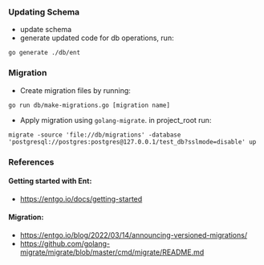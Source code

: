 ### Updating Schema

- update schema
- generate updated code for db operations, run:

```
go generate ./db/ent
```

### Migration

- Create migration files by running:

```
go run db/make-migrations.go [migration name]
```

- Apply migration using `golang-migrate`. in project_root run:

```
migrate -source 'file://db/migrations' -database 'postgresql://postgres:postgres@127.0.0.1/test_db?sslmode=disable' up
```

### References

#### Getting started with Ent:

- https://entgo.io/docs/getting-started

#### Migration:

- https://entgo.io/blog/2022/03/14/announcing-versioned-migrations/
- https://github.com/golang-migrate/migrate/blob/master/cmd/migrate/README.md
